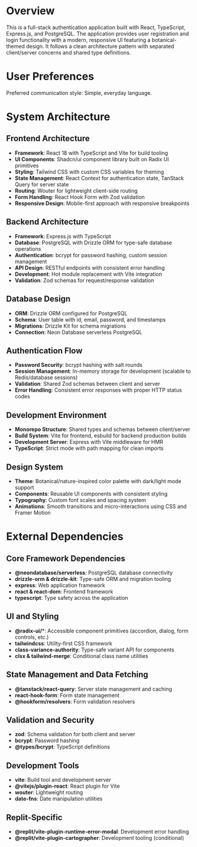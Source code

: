 # Overview

This is a full-stack authentication application built with React, TypeScript, Express.js, and PostgreSQL. The application provides user registration and login functionality with a modern, responsive UI featuring a botanical-themed design. It follows a clean architecture pattern with separated client/server concerns and shared type definitions.

# User Preferences

Preferred communication style: Simple, everyday language.

# System Architecture

## Frontend Architecture
- **Framework**: React 18 with TypeScript and Vite for build tooling
- **UI Components**: Shadcn/ui component library built on Radix UI primitives
- **Styling**: Tailwind CSS with custom CSS variables for theming
- **State Management**: React Context for authentication state, TanStack Query for server state
- **Routing**: Wouter for lightweight client-side routing
- **Form Handling**: React Hook Form with Zod validation
- **Responsive Design**: Mobile-first approach with responsive breakpoints

## Backend Architecture
- **Framework**: Express.js with TypeScript
- **Database**: PostgreSQL with Drizzle ORM for type-safe database operations
- **Authentication**: bcrypt for password hashing, custom session management
- **API Design**: RESTful endpoints with consistent error handling
- **Development**: Hot module replacement with Vite integration
- **Validation**: Zod schemas for request/response validation

## Database Design
- **ORM**: Drizzle ORM configured for PostgreSQL
- **Schema**: User table with id, email, password, and timestamps
- **Migrations**: Drizzle Kit for schema migrations
- **Connection**: Neon Database serverless PostgreSQL

## Authentication Flow
- **Password Security**: bcrypt hashing with salt rounds
- **Session Management**: In-memory storage for development (scalable to Redis/database sessions)
- **Validation**: Shared Zod schemas between client and server
- **Error Handling**: Consistent error responses with proper HTTP status codes

## Development Environment
- **Monorepo Structure**: Shared types and schemas between client/server
- **Build System**: Vite for frontend, esbuild for backend production builds
- **Development Server**: Express with Vite middleware for HMR
- **TypeScript**: Strict mode with path mapping for clean imports

## Design System
- **Theme**: Botanical/nature-inspired color palette with dark/light mode support
- **Components**: Reusable UI components with consistent styling
- **Typography**: Custom font scales and spacing system
- **Animations**: Smooth transitions and micro-interactions using CSS and Framer Motion

# External Dependencies

## Core Framework Dependencies
- **@neondatabase/serverless**: PostgreSQL database connectivity
- **drizzle-orm & drizzle-kit**: Type-safe ORM and migration tooling
- **express**: Web application framework
- **react & react-dom**: Frontend framework
- **typescript**: Type safety across the application

## UI and Styling
- **@radix-ui/***: Accessible component primitives (accordion, dialog, form controls, etc.)
- **tailwindcss**: Utility-first CSS framework
- **class-variance-authority**: Type-safe variant API for components
- **clsx & tailwind-merge**: Conditional class name utilities

## State Management and Data Fetching
- **@tanstack/react-query**: Server state management and caching
- **react-hook-form**: Form state management
- **@hookform/resolvers**: Form validation resolvers

## Validation and Security
- **zod**: Schema validation for both client and server
- **bcrypt**: Password hashing
- **@types/bcrypt**: TypeScript definitions

## Development Tools
- **vite**: Build tool and development server
- **@vitejs/plugin-react**: React plugin for Vite
- **wouter**: Lightweight routing
- **date-fns**: Date manipulation utilities

## Replit-Specific
- **@replit/vite-plugin-runtime-error-modal**: Development error handling
- **@replit/vite-plugin-cartographer**: Development tooling (conditional)